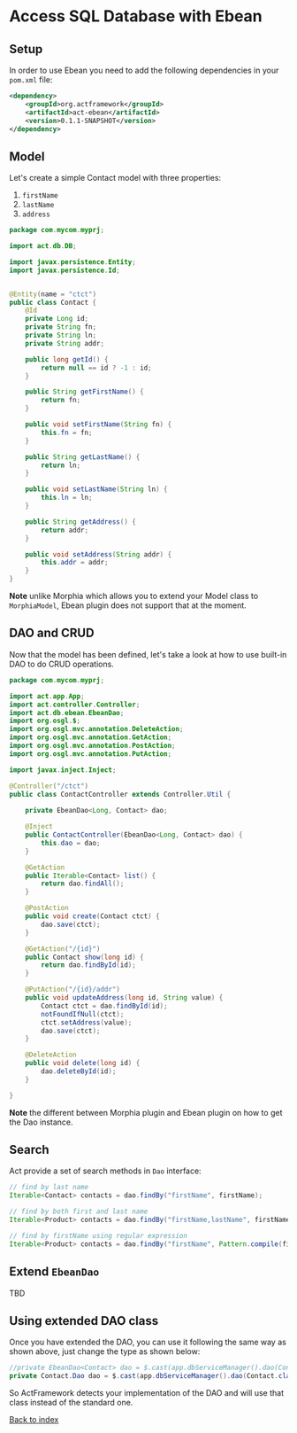 # Access SQL Database with Ebean

## Setup

In order to use Ebean you need to add the following dependencies in your `pom.xml` file:

```xml
<dependency>
    <groupId>org.actframework</groupId>
    <artifactId>act-ebean</artifactId>
    <version>0.1.1-SNAPSHOT</version>
</dependency>
```

## Model

Let's create a simple Contact model with three properties:

1. `firstName`
1. `lastName`
1. `address`

```java
package com.mycom.myprj;

import act.db.DB;

import javax.persistence.Entity;
import javax.persistence.Id;


@Entity(name = "ctct")
public class Contact {
    @Id
    private Long id;
    private String fn;
    private String ln;
    private String addr;

    public long getId() {
        return null == id ? -1 : id;
    }

    public String getFirstName() {
        return fn;
    }

    public void setFirstName(String fn) {
        this.fn = fn;
    }

    public String getLastName() {
        return ln;
    }

    public void setLastName(String ln) {
        this.ln = ln;
    }

    public String getAddress() {
        return addr;
    }

    public void setAddress(String addr) {
        this.addr = addr;
    }
}
```

**Note** unlike Morphia which allows you to extend your Model class to `MorphiaModel`, Ebean plugin does not support that at the moment.

## DAO and CRUD

Now that the model has been defined, let's take a look at how to use built-in DAO to do CRUD operations.

```java
package com.mycom.myprj;

import act.app.App;
import act.controller.Controller;
import act.db.ebean.EbeanDao;
import org.osgl.$;
import org.osgl.mvc.annotation.DeleteAction;
import org.osgl.mvc.annotation.GetAction;
import org.osgl.mvc.annotation.PostAction;
import org.osgl.mvc.annotation.PutAction;

import javax.inject.Inject;

@Controller("/ctct")
public class ContactController extends Controller.Util {
    
    private EbeanDao<Long, Contact> dao;

    @Inject
    public ContactController(EbeanDao<Long, Contact> dao) {
        this.dao = dao;
    }

    @GetAction
    public Iterable<Contact> list() {
        return dao.findAll();
    }

    @PostAction
    public void create(Contact ctct) {
        dao.save(ctct);
    }

    @GetAction("/{id}")
    public Contact show(long id) {
        return dao.findById(id);
    }

    @PutAction("/{id}/addr")
    public void updateAddress(long id, String value) {
        Contact ctct = dao.findById(id);
        notFoundIfNull(ctct);
        ctct.setAddress(value);
        dao.save(ctct);
    }

    @DeleteAction
    public void delete(long id) {
        dao.deleteById(id);
    }

}
```

**Note** the different between Morphia plugin and Ebean plugin on how to get the Dao instance.

## Search

Act provide a set of search methods in `Dao` interface:

```java
// find by last name
Iterable<Contact> contacts = dao.findBy("firstName", firstName);

// find by both first and last name
Iterable<Product> contacts = dao.findBy("firstName,lastName", firstName, lastName);

// find by firstName using regular expression
Iterable<Product> contacts = dao.findBy("firstName", Pattern.compile(firstName));
```

## Extend `EbeanDao`
TBD

## Using extended DAO class

Once you have extended the DAO, you can use it following the same way as shown above, just change the type as shown below:

```java
//private EbeanDao<Contact> dao = $.cast(app.dbServiceManager().dao(Contact.class));
private Contact.Dao dao = $.cast(app.dbServiceManager().dao(Contact.class));
```

So ActFramework detects your implementation of the DAO and will use that class instead of the standard one.

[Back to index](index.md)